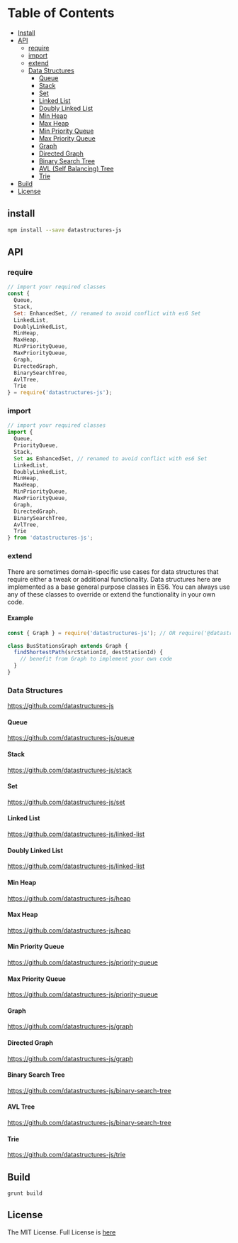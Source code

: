 # Table of Contents
* [Install](#install)
* [API](#api)
  * [require](#require)
  * [import](#import)
  * [extend](#extend)
  * [Data Structures](#data-structures)
    * [Queue](#queue)
    * [Stack](#stack)
    * [Set](#set)
    * [Linked List](#linked-list)
    * [Doubly Linked List](#doubly-linked-list)
    * [Min Heap](#min-heap)
    * [Max Heap](#max-heap)
    * [Min Priority Queue](#min-priority-queue)
    * [Max Priority Queue](#max-priority-queue)
    * [Graph](#graph)
    * [Directed Graph](#directed-graph)
    * [Binary Search Tree](#binary-search-tree)
    * [AVL (Self Balancing) Tree](#avl-tree)
    * [Trie](#trie)
 * [Build](#build)
 * [License](#license)

## install
```sh
npm install --save datastructures-js
```

## API

### require
```js
// import your required classes
const {
  Queue,
  Stack,
  Set: EnhancedSet, // renamed to avoid conflict with es6 Set
  LinkedList,
  DoublyLinkedList,
  MinHeap,
  MaxHeap,
  MinPriorityQueue,
  MaxPriorityQueue,
  Graph,
  DirectedGraph,
  BinarySearchTree,
  AvlTree,
  Trie
} = require('datastructures-js');
```

### import
```js
// import your required classes
import {
  Queue,
  PriorityQueue,
  Stack,
  Set as EnhancedSet, // renamed to avoid conflict with es6 Set
  LinkedList,
  DoublyLinkedList,
  MinHeap,
  MaxHeap,
  MinPriorityQueue,
  MaxPriorityQueue,
  Graph,
  DirectedGraph,
  BinarySearchTree,
  AvlTree,
  Trie
} from 'datastructures-js';
```

### extend
There are sometimes domain-specific use cases for data structures that require either a tweak or additional functionality. Data structures here are implemented as a base general purpose classes in ES6. You can always use any of these classes to override or extend the functionality in your own code.

#### Example

```js
const { Graph } = require('datastructures-js'); // OR require('@datastructures-js/graph')

class BusStationsGraph extends Graph {
  findShortestPath(srcStationId, destStationId) {
    // benefit from Graph to implement your own code 
  }
}
```

### Data Structures
https://github.com/datastructures-js

#### Queue
https://github.com/datastructures-js/queue

#### Stack
https://github.com/datastructures-js/stack

#### Set
https://github.com/datastructures-js/set

#### Linked List
https://github.com/datastructures-js/linked-list

#### Doubly Linked List
https://github.com/datastructures-js/linked-list

#### Min Heap
https://github.com/datastructures-js/heap

#### Max Heap
https://github.com/datastructures-js/heap

#### Min Priority Queue
https://github.com/datastructures-js/priority-queue

#### Max Priority Queue
https://github.com/datastructures-js/priority-queue

#### Graph
https://github.com/datastructures-js/graph

#### Directed Graph
https://github.com/datastructures-js/graph

#### Binary Search Tree
https://github.com/datastructures-js/binary-search-tree

#### AVL Tree
https://github.com/datastructures-js/binary-search-tree

#### Trie
https://github.com/datastructures-js/trie

## Build
```
grunt build
```

## License
The MIT License. Full License is [here](https://github.com/eyas-ranjous/datastructures-js/blob/master/LICENSE)
